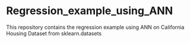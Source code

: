 # Regression_example_using_ANN
This repository contains the regression example using ANN on California Housing Dataset from sklearn.datasets

